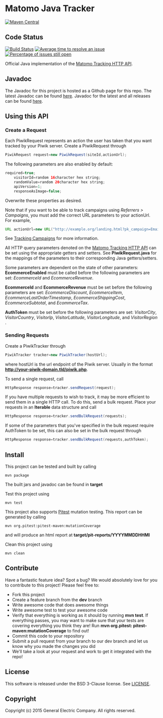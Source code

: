 Matomo Java Tracker
================

[![Maven Central](https://maven-badges.herokuapp.com/maven-central/org.piwik.java.tracking/matomo-java-tracker/badge.svg?style=flat)](https://maven-badges.herokuapp.com/maven-central/org.piwik.java.tracking/matomo-java-tracker)

## Code Status

[![Build Status](https://travis-ci.org/matomo-org/matomo-java-tracker.svg?branch=master)](https://travis-ci.org/matomo-org/matomo-java-tracker)
[![Average time to resolve an issue](https://isitmaintained.com/badge/resolution/matomo-org/matomo-java-tracker.svg)](https://isitmaintained.com/project/matomo-org/matomo-java-tracker "Average time to resolve an issue")
[![Percentage of issues still open](https://isitmaintained.com/badge/open/matomo-org/matomo-java-tracker.svg)](https://isitmaintained.com/project/matomo-org/matomo-java-tracker "Percentage of issues still open")

Official Java implementation of the [Matomo Tracking HTTP API](https://developer.matomo.org/api-reference/tracking-api).

## Javadoc

The Javadoc for this project is hosted as a Github page for this repo. The latest Javadoc can be
found [here](https://matomo-org.github.io/matomo-java-tracker/javadoc/HEAD/index.html). Javadoc for the latest and all
releases can be found [here](https://matomo-org.github.io/matomo-java-tracker/javadoc/index.html).

## Using this API

### Create a Request

Each PiwikRequest represents an action the user has taken that you want tracked by your Piwik server. Create a
PiwikRequest through

```java
PiwikRequest request=new PiwikRequest(siteId,actionUrl);
```

The following parameters are also enabled by default:

```java
required=true;
    visitorId=random 16character hex string;
    randomValue=random 20character hex string;
    apiVersion=1;
    responseAsImage=false;
```

Overwrite these properties as desired.

Note that if you want to be able to track campaigns using <em>Referrers &gt; Campaigns</em>, you must add the correct
URL parameters to your actionUrl. For example,

```java
URL actionUrl=new URL("http://example.org/landing.html?pk_campaign=Email-Nov2011&pk_kwd=LearnMore");
```

See [Tracking Campaigns](https://matomo.org/docs/tracking-campaigns/) for more information.

All HTTP query parameters denoted on
the [Matomo Tracking HTTP API](https://developer.matomo.org/api-reference/tracking-api) can be set using the appropriate
getters and setters. See <strong>PiwikRequest.java</strong> for the mappings of the parameters to their corresponding
Java getters/setters.

Some parameters are dependent on the state of other parameters:
<strong>EcommerceEnabled</strong> must be called before the following parameters are set: <em>EcommerceId</em> and <em>
EcommerceRevenue</em>.

<strong>EcommerceId</strong> and <strong>EcommerceRevenue</strong> must be set before the following parameters are
set:  <em>EcommerceDiscount</em>, <em>EcommerceItem</em>, <em>EcommerceLastOrderTimestamp</em>, <em>
EcommerceShippingCost</em>, <em>EcommerceSubtotal</em>, and <em>EcommerceTax</em>.

<strong>AuthToken</strong> must be set before the following parameters are set: <em>VisitorCity</em>, <em>
VisitorCountry</em>, <em>VisitorIp</em>, <em>VisitorLatitude</em>, <em>VisitorLongitude</em>, and <em>VisitorRegion</em>
.

### Sending Requests

Create a PiwikTracker through

```java
PiwikTracker tracker=new PiwikTracker(hostUrl);
```

where hostUrl is the url endpoint of the Piwik server. Usually in the
format <strong>http://your-piwik-domain.tld/piwik.php</strong>.

To send a single request, call

```java
HttpResponse response=tracker.sendRequest(request);
```

If you have multiple requests to wish to track, it may be more efficient to send them in a single HTTP call. To do this,
send a bulk request. Place your requests in an <strong>Iterable</strong> data structure and call

```java
HttpResponse response=tracker.sendBulkRequest(requests);
```

If some of the parameters that you've specified in the bulk request require AuthToken to be set, this can also be set in
the bulk request through

```java
HttpResponse response=tracker.sendBulkRequest(requests,authToken);
```

## Install

This project can be tested and built by calling

```shell
mvn package
```

The built jars and javadoc can be found in <strong>target</strong>

Test this project using

```shell
mvn test
```

This project also supports [Pitest](http://pitest.org/) mutation testing. This report can be generated by calling

```shell
mvn org.pitest:pitest-maven:mutationCoverage
```

and will produce an html report at <strong>target/pit-reports/YYYYMMDDHHMI</strong>

Clean this project using

```shell
mvn clean
```

## Contribute

Have a fantastic feature idea? Spot a bug? We would absolutely love for you to contribute to this project!  Please feel
free to:

* Fork this project
* Create a feature branch from the <strong>dev</strong> branch
* Write awesome code that does awesome things
* Write awesome test to test your awesome code
* Verify that everything is working as it should by running <strong>mvn test</strong>. If everything passes, you may
  want to make sure that your tests are covering everything you think they are!  Run <strong>mvn org.pitest:
  pitest-maven:mutationCoverage</strong> to find out!
* Commit this code to your repository
* Submit a pull request from your branch to our dev branch and let us know why you made the changes you did
* We'll take a look at your request and work to get it integrated with the repo!

## License

This software is released under the BSD 3-Clause license. See [LICENSE](LICENSE).

## Copyright

Copyright (c) 2015 General Electric Company. All rights reserved.
